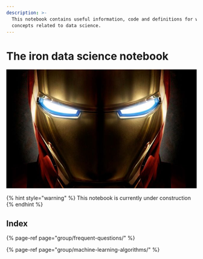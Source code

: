```yaml
---
description: >-
  This notebook contains useful information, code and definitions for well-known
  concepts related to data science.
---
```


# The iron data science notebook



![](.gitbook/assets/ironman.jpg)

{% hint style="warning" %}
This notebook is currently under construction
{% endhint %}

## Index

{% page-ref page="group/frequent-questions/" %}

{% page-ref page="group/machine-learning-algorithms/" %}

